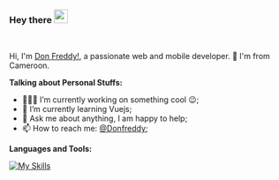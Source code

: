 ### Hey there <img src="https://media.giphy.com/media/hvRJCLFzcasrR4ia7z/giphy.gif" width="25px">

<br />

Hi, I'm [Don Freddy!](https://donfreddy.com/about), a passionate web and mobile developer. 🚀 I'm from Cameroon.

**Talking about Personal Stuffs:**

- 👨🏽‍💻 I’m currently working on something cool :wink:;
- 🌱 I’m currently learning Vuejs; 
- 💬 Ask me about anything, I am happy to help;
- 📫 How to reach me: [@Donfreddy](https://twitter.com/dfreddydev);

**Languages and Tools:**  

[![My Skills](https://skillicons.dev/icons?i=aws,firebase,gcp,githubactions,java,kotlin,spring,nuxtjs,tailwind,nodejs,nestjs,postgres,dart,flutter)](https://skillicons.dev)


<!--
**Donfreddy/Donfreddy** is a ✨ _special_ ✨ repository because its `README.md` (this file) appears on your GitHub profile.

If you like what I do, maybe consider buying me a coffee/tea 🥺👉👈

<a href="https://www.buymeacoffee.com/" target="_blank"><img src="https://cdn.buymeacoffee.com/buttons/v2/default-red.png" alt="Buy Me A Coffee" width="150" ></a>

- 📝[Resume](https://drive.google.com/)

Here are some ideas to get you started:

- 🔭 I’m currently working on ...
- 🌱 I’m currently learning ...
- 👯 I’m looking to collaborate on ...
- 🤔 I’m looking for help with ...
- 💬 Ask me about ...
- 📫 How to reach me: ...
- 😄 Pronouns: ...
- ⚡ Fun fact: ...

&#x1f4c8; GitHub Stats[

![Don Freddy 's Github Stats](https://github-readme-stats.vercel.app/api?username=Donfreddy&show_icons=true&theme=radical)
-->



